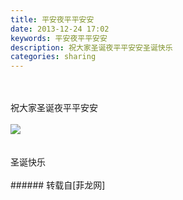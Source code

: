 ```yaml
---
title: 平安夜平平安安
date: 2013-12-24 17:02
keywords: 平安夜平平安安
description: 祝大家圣诞夜平平安安圣诞快乐
categories: sharing
---
```

<td class="t_f" id="postmessage_86929">

<br/>
<br/>
祝大家圣诞夜平平安安<br/>
<br/>

<img aid="35484" data-cf-modified-21625fde56f56c8b1243f3d9-="" file="data/attachment/forum/201312/24/170106hi6kip5y43v3gy4p.jpg.thumb.jpg" id="aimg_35484" inpost="1" onclick="" onmouseover="" src="http://www.flw.ph/data/attachment/forum/201312/24/170106hi6kip5y43v3gy4p.jpg" style="cursor:pointer" zoomfile="data/attachment/forum/201312/24/170106hi6kip5y43v3gy4p.jpg"/>


<br/>
<br/>
<br/>
圣诞快乐<br/>
<br/>
<img alt="" border="0" onclick="" onmouseover="" smilieid="260" src="static/image/smiley/Xiongmao/47.gif"/><br/>
</td>
###### 转载自[菲龙网]
